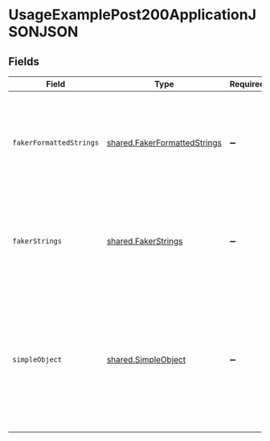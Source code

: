 # UsageExamplePost200ApplicationJSONJSON


## Fields

| Field                                                                                                                                                             | Type                                                                                                                                                              | Required                                                                                                                                                          | Description                                                                                                                                                       |
| ----------------------------------------------------------------------------------------------------------------------------------------------------------------- | ----------------------------------------------------------------------------------------------------------------------------------------------------------------- | ----------------------------------------------------------------------------------------------------------------------------------------------------------------- | ----------------------------------------------------------------------------------------------------------------------------------------------------------------- |
| `fakerFormattedStrings`                                                                                                                                           | [shared.FakerFormattedStrings](../../models/shared/fakerformattedstrings.md)                                                                                      | :heavy_minus_sign:                                                                                                                                                | A set of strings with format values that lead to relevant examples being generated for them                                                                       |
| `fakerStrings`                                                                                                                                                    | [shared.FakerStrings](../../models/shared/fakerstrings.md)                                                                                                        | :heavy_minus_sign:                                                                                                                                                | A set of strings with fieldnames that lead to relevant examples being generated for them                                                                          |
| `simpleObject`                                                                                                                                                    | [shared.SimpleObject](../../models/shared/simpleobject.md)                                                                                                        | :heavy_minus_sign:                                                                                                                                                | A simple object that uses all our supported primitive types and enums and has optional properties.<br/><br/>[A link to the external docs.](https://docs.speakeasyapi.dev) |